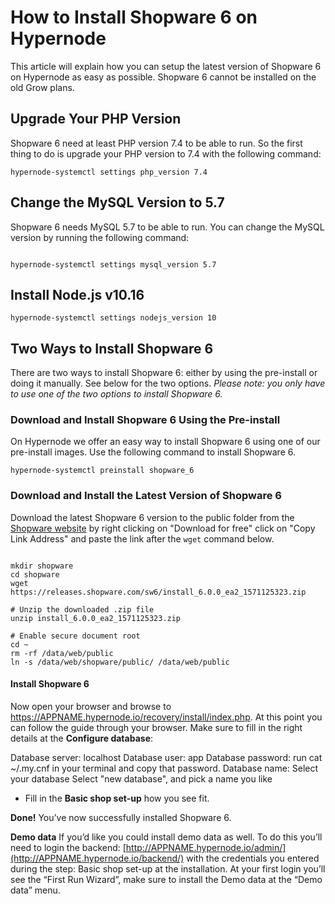 <!-- source: https://support.hypernode.com/en/ecommerce/shopware/how-to-install-shopware-6-on-hypernode/ -->
# How to Install Shopware 6 on Hypernode

This article will explain how you can setup the latest version of Shopware 6 on Hypernode as easy as possible. Shopware 6 cannot be installed on the old Grow plans.


Upgrade Your PHP Version
------------------------

Shopware 6 need at least PHP version 7.4 to be able to run. So the first thing to do is upgrade your PHP version to 7.4 with the following command:

```nginx
hypernode-systemctl settings php_version 7.4
```
Change the MySQL Version to 5.7
-------------------------------

Shopware 6 needs MySQL 5.7 to be able to run. You can change the MySQL version by running the following command:

```nginx

hypernode-systemctl settings mysql_version 5.7

```
Install Node.js v10.16
----------------------

```nginx
hypernode-systemctl settings nodejs_version 10
```
Two Ways to Install Shopware 6
------------------------------

There are two ways to install Shopware 6: either by using the pre-install or doing it manually. See below for the two options. *Please note: you only have to use one of the two options to install Shopware 6.*

### Download and Install Shopware 6 Using the Pre-install

On Hypernode we offer an easy way to install Shopware 6 using one of our pre-install images. Use the following command to install Shopware 6.

```nginx
hypernode-systemctl preinstall shopware_6
```
### Download and Install the Latest Version of Shopware 6

Download the latest Shopware 6 version to the public folder from the [Shopware website](https://www.shopware.com/en/download/#shopware-6) by right clicking on "Download for free" click on "Copy Link Address" and paste the link after the `wget` command below.

```nginx

mkdir shopware
cd shopware
wget https://releases.shopware.com/sw6/install_6.0.0_ea2_1571125323.zip

# Unzip the downloaded .zip file
unzip install_6.0.0_ea2_1571125323.zip

# Enable secure document root
cd ~
rm -rf /data/web/public
ln -s /data/web/shopware/public/ /data/web/public
```
#### Install Shopware 6

Now open your browser and browse to <https://APPNAME.hypernode.io/recovery/install/index.php>. At this point you can follow the guide through your browser. Make sure to fill in the right details at the **Configure database**:

Database server: localhost
Database user: app
Database password: run cat ~/.my.cnf in your terminal and copy that password.
Database name: Select your database
Select "new database", and pick a name you like

* Fill in the **Basic shop set-up** how you see fit.

**Done!** You’ve now successfully installed Shopware 6.

**Demo data**
If you’d like you could install demo data as well. To do this you’ll need to login the backend: [http://APPNAME.hypernode.io/admin/](http://APPNAME.hypernode.io/backend/) with the credentials you entered during the step: Basic shop set-up at the installation. At your first login you’ll see the “First Run Wizard”, make sure to install the Demo data at the “Demo data” menu.
